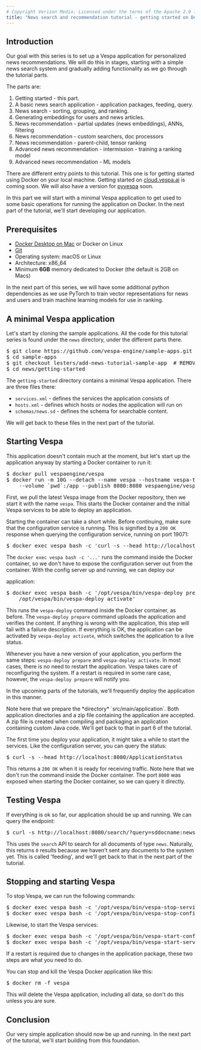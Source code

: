 ```yaml
---
# Copyright Verizon Media. Licensed under the terms of the Apache 2.0 license. See LICENSE in the project root.
title: "News search and recommendation tutorial - getting started on Docker"
---
```


## Introduction

Our goal with this series is to set up a Vespa application for personalized
news recommendations. We will do this in stages, starting with a simple news
search system and gradually adding functionality as we go through the
tutorial parts.

The parts are:  

1. Getting started - this part.
2. A basic news search application - application packages, feeding, query.
3. News search - sorting, grouping, and ranking.
4. Generating embeddings for users and news articles.
5. News recommendation - partial updates (news embeddings), ANNs, filtering
6. News recommendation - custom searchers, doc processors
7. News recommendation - parent-child, tensor ranking
8. Advanced news recommendation - intermission - training a ranking model
9. Advanced news recommendation - ML models

There are different entry points to this tutorial. This one is for getting
started using Docker on your local machine. Getting started on 
[cloud.vespa.ai](https://cloud.vespa.ai) is coming soon. We will also have a
version for [pyvespa](https://github.com/vespa-engine/pyvespa) soon.

In this part we will start with a minimal Vespa application to
get used to some basic operations for running the application on Docker.
In the next part of the tutorial, we'll start developing our application.

## Prerequisites

- [Docker Desktop on Mac](https://docs.docker.com/docker-for-mac/install) 
  or Docker on Linux
- [Git](https://git-scm.com/downloads)
- Operating system: macOS or Linux
- Architecture: x86_64
- Minimum **6GB** memory dedicated to Docker (the default is 2GB on Macs)

In the next part of this series, we will have some additional python
dependencies as we use PyTorch to train vector representations for news and
users and train machine learning models for use in ranking.

## A minimal Vespa application

Let's start by cloning the sample applications. All the code for this
tutorial series is found under the `news` directory, under the different
parts there.

<pre data-test="exec">
$ git clone https://github.com/vespa-engine/sample-apps.git
$ cd sample-apps
$ git checkout lesters/add-news-tutorial-sample-app  # REMOVE me when merged
$ cd news/getting-started
</pre>

The `getting-started` directory contains a minimal Vespa application. There
are three files there:

- `services.xml` -  defines the services the application consists of
- `hosts.xml` - defines which hosts or nodes the application will run on
- `schemas/news.sd` - defines the schema for searchable content. 

We will get back to these files in the next part of the tutorial.

## Starting Vespa

This application doesn't contain much at the moment, but let's start up the
application anyway by starting a Docker container to run it:

<pre data-test="exec">
$ docker pull vespaengine/vespa
$ docker run -m 10G --detach --name vespa --hostname vespa-tutorial \
    --volume `pwd`:/app --publish 8080:8080 vespaengine/vespa
</pre>

First, we pull the latest Vespa image from the Docker repository, then we
start it with the name `vespa`. This starts the Docker container and the
initial Vespa services to be able to deploy an application.

Starting the container can take a short while. Before continuing, make sure
that the configuration service is running. This is signified by a `200 OK`
response when querying the configuration service, running on port 19071:

<pre data-test="exec" data-test-wait-for="200 OK">
$ docker exec vespa bash -c 'curl -s --head http://localhost:19071/ApplicationStatus'
</pre>

The `docker exec vespa bash -c '...'` runs the command inside the Docker
container, so we don't have to expose the configuration server out from the
container. With the config server up and running, we can deploy our

application:
<pre data-test="exec">
$ docker exec vespa bash -c '/opt/vespa/bin/vespa-deploy prepare /app/src/main/application && \
    /opt/vespa/bin/vespa-deploy activate'
</pre>

This runs the `vespa-deploy` command inside the Docker container, as before.
The `vespa-deploy prepare` command uploads the application and verifies the
content. If anything is wrong with the application, this step will fail with
a failure description. If everything is OK, the application can be activated by
`vespa-deploy activate`, which switches the application to a live status.

Whenever you have a new version of your application, you perform the same
steps: `vespa-deploy prepare` and `vespa-deploy activate`. In most cases,
there is no need to restart the application. Vespa takes care of
reconfiguring the system. If a restart is required in some rare case,
however, the `vespa-deploy prepare` will notify you.

In the upcoming parts of the tutorials, we'll frequently deploy the 
application in this manner. 

<p class="alert alert-success"> 
Note here that we prepare the *directory* `src/main/application`. Both
application directories and a zip file containing the application are
accepted. A zip file is created when compiling and packaging an
application containing custom Java code. We'll get back to that in part 6 
of the tutorial.
</p>

The first time you deploy your application, it might take a while to
start the services. Like the configuration server, you can query the 
status:

<pre data-test="exec" data-test-wait-for="200 OK">
$ curl -s --head http://localhost:8080/ApplicationStatus
</pre>

This returns a `200 OK` when it is ready for receiving traffic. Note here 
that we don't run the command inside the Docker container. The port `8080`
was exposed when starting the Docker container, so we can query it directly.

## Testing Vespa

If everything is ok so far, our application should be up and running. We 
can query the endpoint:

<pre data-test="exec" data-test-assert-contains='"coverage":100'>
$ curl -s http://localhost:8080/search/?query=sddocname:news
</pre>

This uses the `search` API to search for all documents of type `news`.
Naturally, this returns `0` results because we haven't sent 
any documents to the system yet. This is called 'feeding', and we'll
get back to that in the next part of the tutorial.

## Stopping and starting Vespa

To stop Vespa, we can run the following commands:

<pre>
$ docker exec vespa bash -c '/opt/vespa/bin/vespa-stop-services'
$ docker exec vespa bash -c '/opt/vespa/bin/vespa-stop-configserver'
</pre>

Likewise, to start the Vespa services:

<pre>
$ docker exec vespa bash -c '/opt/vespa/bin/vespa-start-configserver'
$ docker exec vespa bash -c '/opt/vespa/bin/vespa-start-services'
</pre>

If a restart is required due to changes in the application package,
these two steps are what you need to do.

You can stop and kill the Vespa Docker application like this:

<pre data-test="after">
$ docker rm -f vespa
</pre>

This will delete the Vespa application, including all data, so 
don't do this unless you are sure.

## Conclusion

Our very simple application should now be up and running. In 
the next part of the tutorial, we'll start building from this 
foundation.

<script>
function processFilePREs() {
    var tags = document.getElementsByTagName("pre");

    // copy elements, because the list above is mutated by the insert html below
    var elems = [];
    for (i = 0; i < tags.length; i++) {
        elems.push(tags[i]);
    }

    for (i = 0; i < elems.length; i++) {
        var elem = elems[i];
        if (elem.getAttribute("data-test") === "file") {
            var html = elem.innerHTML;
            elem.innerHTML = html.replace(/<!--\?/g, "<?").replace(/\?-->/g, "?>").replace(/</g, "&lt;").replace(/>/g, "&gt;");
            elem.insertAdjacentHTML("beforebegin", "<pre class=\"filepath\">file: " + elem.getAttribute("data-path") + "</pre>");
        }
    }
};

processFilePREs();

</script>